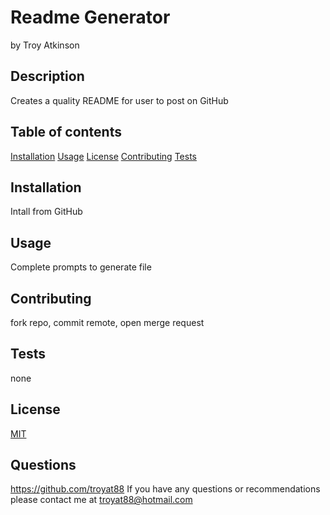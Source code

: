 # Readme Generator
by Troy Atkinson

## Description
Creates a quality README for user to post on GitHub

## Table of contents
[Installation](#Installation)
[Usage](#Usage)
[License](#License)
[Contributing](#Contributing)
[Tests](#Tests)
    
## Installation
Intall from GitHub

    
## Usage
Complete prompts to generate file
    
## Contributing
fork repo, commit remote, open merge request
    
## Tests
none
    
## License
[MIT](https://choosealicense.com/licenses/mit/)

## Questions
https://github.com/troyat88
If you have any questions or recommendations please contact me at troyat88@hotmail.com